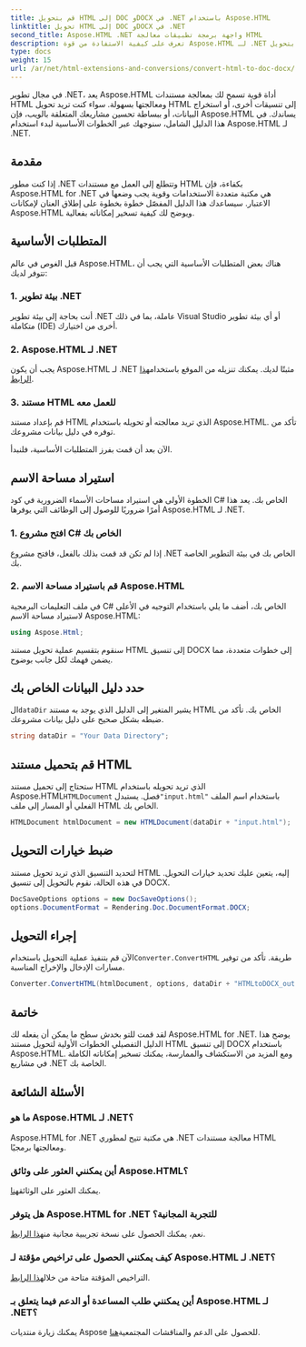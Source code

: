 ```yaml
---
title: قم بتحويل HTML إلى DOC وDOCX في .NET باستخدام Aspose.HTML
linktitle: تحويل HTML إلى DOC وDOCX في .NET
second_title: Aspose.HTML .NET واجهة برمجة تطبيقات معالجة HTML
description: تعرف على كيفية الاستفادة من قوة Aspose.HTML لـ .NET في هذا الدليل التفصيلي خطوة بخطوة. قم بتحويل HTML إلى DOCX بسهولة وارفع مستوى مشاريع .NET الخاصة بك. ابدأ اليوم!
type: docs
weight: 15
url: /ar/net/html-extensions-and-conversions/convert-html-to-doc-docx/
---
```


في مجال تطوير .NET، يعد Aspose.HTML أداة قوية تسمح لك بمعالجة مستندات HTML ومعالجتها بسهولة. سواء كنت تريد تحويل HTML إلى تنسيقات أخرى، أو استخراج البيانات، أو ببساطة تحسين مشاريعك المتعلقة بالويب، فإن Aspose.HTML يساندك. في هذا الدليل الشامل، سنوجهك عبر الخطوات الأساسية لبدء استخدام Aspose.HTML لـ .NET.

## مقدمة

إذا كنت مطور .NET وتتطلع إلى العمل مع مستندات HTML بكفاءة، فإن Aspose.HTML for .NET هي مكتبة متعددة الاستخدامات وقوية يجب وضعها في الاعتبار. سيساعدك هذا الدليل المفصّل خطوة بخطوة على إطلاق العنان لإمكانات Aspose.HTML ويوضح لك كيفية تسخير إمكاناته بفعالية.

## المتطلبات الأساسية

قبل الغوص في عالم Aspose.HTML، هناك بعض المتطلبات الأساسية التي يجب أن تتوفر لديك:

### 1. بيئة تطوير .NET

أنت بحاجة إلى بيئة تطوير .NET عاملة، بما في ذلك Visual Studio أو أي بيئة تطوير متكاملة (IDE) أخرى من اختيارك.

### 2. Aspose.HTML لـ .NET

 يجب أن يكون Aspose.HTML لـ .NET مثبتًا لديك. يمكنك تنزيله من الموقع باستخدام[هذا الرابط](https://releases.aspose.com/html/net/).

### 3. مستند HTML للعمل معه

قم بإعداد مستند HTML الذي تريد معالجته أو تحويله باستخدام Aspose.HTML. تأكد من توفره في دليل بيانات مشروعك.

الآن بعد أن قمت بفرز المتطلبات الأساسية، فلنبدأ.

## استيراد مساحة الاسم

الخطوة الأولى هي استيراد مساحات الأسماء الضرورية في كود C# الخاص بك. يعد هذا أمرًا ضروريًا للوصول إلى الوظائف التي يوفرها Aspose.HTML لـ .NET.

### 1. افتح مشروع C# الخاص بك

إذا لم تكن قد قمت بذلك بالفعل، فافتح مشروع .NET الخاص بك في بيئة التطوير الخاصة بك.

### 2. قم باستيراد مساحة الاسم Aspose.HTML

في ملف التعليمات البرمجية C# الخاص بك، أضف ما يلي باستخدام التوجيه في الأعلى لاستيراد مساحة الاسم Aspose.HTML:

```csharp
using Aspose.Html;
```

سنقوم بتقسيم عملية تحويل مستند HTML إلى تنسيق DOCX إلى خطوات متعددة، مما يضمن فهمك لكل جانب بوضوح.

## حدد دليل البيانات الخاص بك

 ال`dataDir` يشير المتغير إلى الدليل الذي يوجد به مستند HTML الخاص بك. تأكد من ضبطه بشكل صحيح على دليل بيانات مشروعك.

```csharp
string dataDir = "Your Data Directory";
```

## قم بتحميل مستند HTML

 ستحتاج إلى تحميل مستند HTML الذي تريد تحويله باستخدام Aspose.HTML`HTMLDocument` فصل. يستبدل`"input.html"` باستخدام اسم الملف الفعلي أو المسار إلى ملف HTML الخاص بك.

```csharp
HTMLDocument htmlDocument = new HTMLDocument(dataDir + "input.html");
```

## ضبط خيارات التحويل

لتحديد التنسيق الذي تريد تحويل مستند HTML إليه، يتعين عليك تحديد خيارات التحويل. في هذه الحالة، نقوم بالتحويل إلى تنسيق DOCX.

```csharp
DocSaveOptions options = new DocSaveOptions();
options.DocumentFormat = Rendering.Doc.DocumentFormat.DOCX;
```

## إجراء التحويل

 الآن قم بتنفيذ عملية التحويل باستخدام`Converter.ConvertHTML` طريقة. تأكد من توفير مسارات الإدخال والإخراج المناسبة.

```csharp
Converter.ConvertHTML(htmlDocument, options, dataDir + "HTMLtoDOCX_out.docx");
```

## خاتمة

لقد قمت للتو بخدش سطح ما يمكن أن يفعله لك Aspose.HTML for .NET. يوضح هذا الدليل التفصيلي الخطوات الأولية لتحويل مستند HTML إلى تنسيق DOCX باستخدام Aspose.HTML. ومع المزيد من الاستكشاف والممارسة، يمكنك تسخير إمكاناته الكاملة في مشاريع .NET الخاصة بك.

## الأسئلة الشائعة

### ما هو Aspose.HTML لـ .NET؟
Aspose.HTML for .NET هي مكتبة تتيح لمطوري .NET معالجة مستندات HTML ومعالجتها برمجيًا.

### أين يمكنني العثور على وثائق Aspose.HTML؟
 يمكنك العثور على الوثائق[هنا](https://reference.aspose.com/html/net/).

### هل يتوفر Aspose.HTML for .NET للتجربة المجانية؟
 نعم، يمكنك الحصول على نسخة تجريبية مجانية من[هذا الرابط](https://releases.aspose.com/).

### كيف يمكنني الحصول على تراخيص مؤقتة لـ Aspose.HTML لـ .NET؟
 التراخيص المؤقتة متاحة من خلال[هذا الرابط](https://purchase.aspose.com/temporary-license/).

### أين يمكنني طلب المساعدة أو الدعم فيما يتعلق بـ Aspose.HTML لـ .NET؟
 يمكنك زيارة منتديات Aspose للحصول على الدعم والمناقشات المجتمعية[هنا](https://forum.aspose.com/).